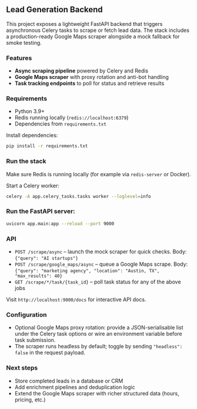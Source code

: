 ## Lead Generation Backend

This project exposes a lightweight FastAPI backend that triggers asynchronous Celery tasks to scrape or fetch lead data. The stack includes a production-ready Google Maps scraper alongside a mock fallback for smoke testing.

### Features

- **Async scraping pipeline** powered by Celery and Redis
- **Google Maps scraper** with proxy rotation and anti-bot handling
- **Task tracking endpoints** to poll for status and retrieve results

### Requirements

- Python 3.9+
- Redis running locally (`redis://localhost:6379`)
- Dependencies from `requirements.txt`

Install dependencies:

```bash
pip install -r requirements.txt
```

### Run the stack

Make sure Redis is running locally (for example via `redis-server` or Docker).

Start a Celery worker:

```bash
celery -A app.celery_tasks.tasks worker --loglevel=info
```

### Run the FastAPI server:

```bash
uvicorn app.main:app --reload --port 9000
```

### API

- `POST /scrape/async` – launch the mock scraper for quick checks. Body: `{"query": "AI startups"}`
- `POST /scrape/google_maps/async` – queue a Google Maps scrape. Body: `{"query": "marketing agency", "location": "Austin, TX", "max_results": 40}`
- `GET /scrape/*/task/{task_id}` – poll task status for any of the above jobs

Visit `http://localhost:9000/docs` for interactive API docs.

### Configuration

- Optional Google Maps proxy rotation: provide a JSON-serialisable list under the Celery task options or wire an environment variable before task submission.
- The scraper runs headless by default; toggle by sending `"headless": false` in the request payload.

### Next steps

- Store completed leads in a database or CRM
- Add enrichment pipelines and deduplication logic
- Extend the Google Maps scraper with richer structured data (hours, pricing, etc.)
